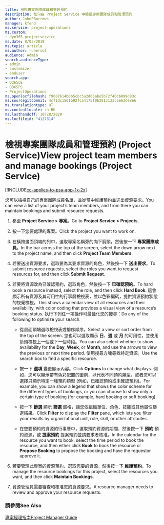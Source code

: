 ```yaml
---
title: 檢視專案團隊成員和管理預約
description: 如何在 Project Service 中檢視專案團隊成員和管理預約
author: JohnPBurrows
manager: kfend
ms.service: project-operations
ms.custom:
- dyn365-projectservice
ms.date: 8/03/2018
ms.topic: article
ms.author: ruhercul
audience: Admin
search.audienceType:
- admin
- customizer
- enduser
search.app:
- D365CE
- D365PS
- ProjectOperations
ms.openlocfilehash: f9607614b0b5cbc5a2d65abe5b72f40c6099d83c
ms.sourcegitcommit: 4cf1dc1561b92fca4175f0b3813133c5e63ce8e6
ms.translationtype: HT
ms.contentlocale: zh-HK
ms.lasthandoff: 10/28/2020
ms.locfileid: "4127814"
---
```

# <a name="view-project-team-members-and-manage-bookings-project-service"></a><span data-ttu-id="2e9b6-103">檢視專案團隊成員和管理預約 (Project Service)</span><span class="sxs-lookup"><span data-stu-id="2e9b6-103">View project team members and manage bookings (Project Service)</span></span>

[!INCLUDE[cc-applies-to-psa-app-1x-2x](../includes/cc-applies-to-psa-app-1x-2x.md)]

<span data-ttu-id="2e9b6-104">您可以檢視自己的專案團隊成員名單，並從當中維護預約並送出資源要求。</span><span class="sxs-lookup"><span data-stu-id="2e9b6-104">You can view a list of your project’s team members, and from there you can maintain bookings and submit resource requests.</span></span>  
  
1.  <span data-ttu-id="2e9b6-105">移至 **Project Service > 專案**。</span><span class="sxs-lookup"><span data-stu-id="2e9b6-105">Go to **Project Service > Projects**.</span></span>  
  
2.  <span data-ttu-id="2e9b6-106">按一下您要處理的專案。</span><span class="sxs-lookup"><span data-stu-id="2e9b6-106">Click the project you want to work on.</span></span>  
  
3.  <span data-ttu-id="2e9b6-107">在橫跨畫面頂端的列中，選取專案名稱旁的向下箭頭，然後按一下 **專案團隊成員**。</span><span class="sxs-lookup"><span data-stu-id="2e9b6-107">In the bar across the top of the screen, select the down arrow next to the project name, and then click **Project Team Members**.</span></span>  
  
4.  <span data-ttu-id="2e9b6-108">若要送出資源要求，選取要為其要求資源的角色，然後按一下 **送出要求**。</span><span class="sxs-lookup"><span data-stu-id="2e9b6-108">To submit resource requests, select the roles you want to request resources for, and then click **Submit Request**.</span></span>  
  
5.  <span data-ttu-id="2e9b6-109">若要將資源改為已確認預約，選取角色，然後按一下 **已確認預約**。</span><span class="sxs-lookup"><span data-stu-id="2e9b6-109">To hard book a resource instead, select the role, and then click **Hard Book**.</span></span> <span data-ttu-id="2e9b6-110">這會顯示所有資源及其可用性的行事曆檢視表，並以色彩編碼，提供資源預約狀態的視覺檢視。</span><span class="sxs-lookup"><span data-stu-id="2e9b6-110">This shows a calendar view of all resources and their availability, with color coding that provides a visual view of a resource’s booking status.</span></span> <span data-ttu-id="2e9b6-111">執行下列任一項操作可最佳化您的搜尋：</span><span class="sxs-lookup"><span data-stu-id="2e9b6-111">Do any of the following to optimize your search:</span></span>  
  
    -   <span data-ttu-id="2e9b6-112">從畫面頂端選取檢視表或排序順序。</span><span class="sxs-lookup"><span data-stu-id="2e9b6-112">Select a view or sort order from the top of the screen.</span></span> <span data-ttu-id="2e9b6-113">您也可以選取顯示 **日**、**週** 或 **月** 的可用性，並使用箭頭檢視上一個或下一個時段。</span><span class="sxs-lookup"><span data-stu-id="2e9b6-113">You can also select whether to show availability for the **Day**, **Week**, or **Month**, and use the arrows to view the previous or next time period.</span></span> <span data-ttu-id="2e9b6-114">使用搜尋方塊尋找特定資源。</span><span class="sxs-lookup"><span data-stu-id="2e9b6-114">Use the search box to find a specific resource.</span></span>  
  
    -   <span data-ttu-id="2e9b6-115">按一下 **選項** 變更顯示內容。</span><span class="sxs-lookup"><span data-stu-id="2e9b6-115">Click **Options** to change what displays.</span></span> <span data-ttu-id="2e9b6-116">例如，您可以顯示帶有色彩配置的圖例，以代表不同預約類型，或者您可以選擇只顯示特定一種預約類型 (例如，已確認預約或未確認預約)。</span><span class="sxs-lookup"><span data-stu-id="2e9b6-116">For example, you can show a legend that shows the color scheme for the different types of bookings, or you can choose to show only a certain type of booking (for example, hard booking or soft booking).</span></span>  
  
    -   <span data-ttu-id="2e9b6-117">按一下 **篩選** 顯示 **篩選** 窗格，讓您依組織單位、角色、技能或其他屬性篩選結果。</span><span class="sxs-lookup"><span data-stu-id="2e9b6-117">Click **Filter** to display the **Filter** pane, which lets you filter your results by organizational unit, role, skill, or other attributes.</span></span>  
  
    -   <span data-ttu-id="2e9b6-118">在您要預約的資源的行事曆中，選取預約資源的期間，然後按一下 **預約** 預約資源，或 **提案預約** 提案預約並請要求者核准。</span><span class="sxs-lookup"><span data-stu-id="2e9b6-118">In the calendar for the resource you want to book, select the time period to book the resource, and then either click **Book** to book the resource or **Propose Booking** to propose the booking and have the requestor approve it.</span></span>  
  
6.  <span data-ttu-id="2e9b6-119">若要管理此專案的資源預約，選取您要的資源，然後按一下 **維護預約**。</span><span class="sxs-lookup"><span data-stu-id="2e9b6-119">To manage the resource bookings for this project, select the resources you want, and then click **Maintain Bookings**.</span></span>  
  
7.  <span data-ttu-id="2e9b6-120">資源管理員需要審查和核准您的資源要求。</span><span class="sxs-lookup"><span data-stu-id="2e9b6-120">A resource manager needs to review and approve your resource requests.</span></span>  
  
### <a name="see-also"></a><span data-ttu-id="2e9b6-121">請參閱</span><span class="sxs-lookup"><span data-stu-id="2e9b6-121">See Also</span></span>  
 [<span data-ttu-id="2e9b6-122">專案經理指南</span><span class="sxs-lookup"><span data-stu-id="2e9b6-122">Project Manager Guide</span></span>](../psa/project-manager-guide.md)
